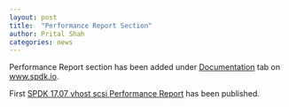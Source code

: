 ```yaml
---
layout: post
title:  "Performance Report Section"
author: Prital Shah
categories: news
---
```


Performance Report section has been added under [Documentation](http://www.spdk.io/doc/) tab on www.spdk.io.  

First [SPDK 17.07 vhost scsi Performance Report](https://ci.spdk.io/download/performance-reports/SPDK17_07_vhost_scsi_performance_report.pdf) has been published.  

